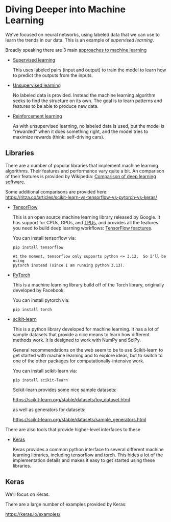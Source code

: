 # Diving Deeper into Machine Learning

We've focused on neural networks, using labeled data that we
can use to learn the trends in our data.  This is an example
of _supervised learning_.  

Broadly speaking there are
3 main [approaches to machine learning](https://en.wikipedia.org/wiki/Machine_learning#Approaches)

* [Supervised learning](https://en.wikipedia.org/wiki/Supervised_learning) 

  This uses labeled pairs (input and output) to train the model
  to learn how to predict the outputs from the inputs.

* [Unsupervised learning](https://en.wikipedia.org/wiki/Unsupervised_learning)

  No labeled data is provided.  Instead the machine learning
  algorithm seeks to find the structure on its own.  The goal
  is to learn patterns and features to be able to produce
  new data.
  
* [Reinforcement learning](https://en.wikipedia.org/wiki/Reinforcement_learning)

  As with unsupervised learning, no labeled data is used,
  but the model is "rewarded"  when it does something right,
  and the model tries to maximize rewards (think: self-driving
  cars).
  
## Libraries

There are a number of popular libraries that implement machine learning algorithms.
Their features and performance vary quite a bit.  An comparison of their
features is provided by Wikipedia: [Comparison of deep learning software](https://en.wikipedia.org/wiki/Comparison_of_deep_learning_software).

Some additional comparisons are provided here: https://ritza.co/articles/scikit-learn-vs-tensorflow-vs-pytorch-vs-keras/

* [TensorFlow](https://www.tensorflow.org/)

  This is an open source machine learning library released by Google.  It has support
  for CPUs, GPUs, and [TPUs](https://en.wikipedia.org/wiki/Tensor_Processing_Unit),
  and provides all the features you need to build deep learning workflows:
  [TensorFlow feactures](https://en.wikipedia.org/wiki/TensorFlow#Features).

  You can install tensorflow via:

  ```
  pip install tensorflow
  ```
  
  ```{note}
  At the moment, tensorflow only supports python <= 3.12.  So I'll be using
  pytorch instead (since I am running python 3.13).
  ```
  
* [PyTorch](https://pytorch.org/)

  This is a machine learning library build off of the Torch library, originally
  developed by Facebook.

  You can install pytorch via:

  ```
  pip install torch
  ```
  
* [scikit-learn](https://scikit-learn.org/stable/)

  This is a python library developed for machine learning.  It has a lot of
  sample datasets that provide a nice means to learn how different methods work.
  It is designed to work with NumPy and SciPy.
  
  General recommendations on the web seem to be to use Scikit-learn to get
  started with machine learning and to explore ideas, but to switch to
  one of the other packages for computationally-intensive work.

  You can install scikit-learn via:

  ```
  pip install scikit-learn
  ```
  
  Scikit-learn provides some nice sample datasets: 

  https://scikit-learn.org/stable/datasets/toy_dataset.html
  
  as well as generators for
  datasets:
  
  https://scikit-learn.org/stable/datasets/sample_generators.html
  
There are also tools that provide higher-level interfaces to these

* [Keras](https://keras.io/)

  Keras provides a common python interface to several different machine learning
  libraries, including tensorflow and torch.  This hides a lot of the implementation
  details and makes it easy to get started using these libraries.

## Keras 

We'll focus on Keras.

There are a large number of examples provided by Keras:

https://keras.io/examples/

